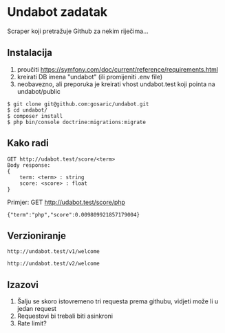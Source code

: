# Undabot zadatak
Scraper koji pretražuje Github za nekim riječima...

## Instalacija
1) proučiti https://symfony.com/doc/current/reference/requirements.html
2) kreirati DB imena "undabot" (ili promijeniti .env file)
3) neobavezno, ali preporuka je kreirati vhost undabot.test koji pointa na undabot/public
```
$ git clone git@github.com:gosaric/undabot.git
$ cd undabot/
$ composer install
$ php bin/console doctrine:migrations:migrate
```
## Kako radi
```
GET http://udabot.test/score/<term>
Body response:
{
    term: <term> : string
    score: <score> : float
}
```
Primjer:
GET http://udabot.test/score/php
```
{"term":"php","score":0.009809921857179004}
```

## Verzioniranje
```
http://undabot.test/v1/welcome
```
```
http://undabot.test/v2/welcome
```

## Izazovi
1) Šalju se skoro istovremeno tri requesta prema githubu, vidjeti može li u jedan request
2) Requestovi bi trebali biti asinkroni
3) Rate limit?